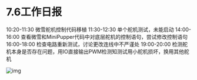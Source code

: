 # 7.6工作日报

10:20-11:30	微雪舵机控制代码移植
11:30-12:30	单个舵机测试，未能启动
14:00-16:00	查看微雪和MiniPupper代码中对底层舵机的控制语句，尝试修改控制语句
16:00-18:00	检查电路重新测试，讨论更改连线中不严谨处
19:00-20:00	检测舵机本身是否存在问题，用IO直接输出PWM检测知测试用小舵机损坏，换用其他舵机



![img](https://www.waveshare.net/study/data/attachment/portal/201801/05/175605x4nx4ryrywnn7hyw.jpg)

